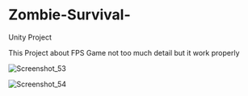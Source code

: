 # Zombie-Survival-
Unity Project

This Project about FPS Game not too much detail but it work properly

![Screenshot_53](https://user-images.githubusercontent.com/20909108/122791922-e10bfb00-d2e3-11eb-9191-5900c0a3c93d.png)

![Screenshot_54](https://user-images.githubusercontent.com/20909108/122794669-b2dbea80-d2e6-11eb-9359-19586749e63f.png)
